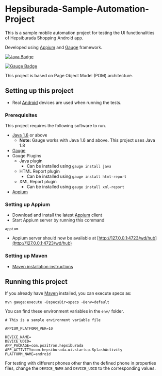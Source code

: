 # Hepsiburada-Sample-Automation-Project
This is a sample mobile automation project for testing the UI functionalities of Hepsiburada Shopping Android app.

Developed using [Appium](https://appium.io/) and [Gauge](https://gauge.org) framework.


[![Java Badge](https://forthebadge.com/images/badges/made-with-java.svg)](#)

[![Gauge Badge](https://gauge.org/Gauge_Badge.svg)](https://gauge.org)

This project is based on Page Object Model (POM) architecture.

## Setting up this project
* Real [Android](https://www.android.com/) devices are used when running the tests.

### Prerequisites

This project requires the following software to run.
* [Java 1.8](http://www.oracle.com/technetwork/java/javase/downloads/jdk8-downloads-2133151.html) or above
    * **Note:** Gauge works with Java 1.6 and above. This project uses Java 1.8
* [Gauge](https://docs.gauge.org/getting_started/installing-gauge.html)
* Gauge Plugins
    * Java plugin
        * Can be installed using `gauge install java`
    * HTML Report plugin
        * Can be installed using `gauge install html-report`
    * XML Report plugin
        * Can be installed using `gauge install xml-report`
* [Appium](https://appium.io/)

### Setting up Appium

* Download and install the latest [Appium](https://github.com/appium/appium-desktop/releases/latest) client
* Start Appium server by running this command
```
appium
```
* Appium server should now be available at [http://127.0.0.1:4723/wd/hub](http://127.0.0.1:4723/wd/hub)

### Setting up Maven

* [Maven installation instructions](http://maven.apache.org/install.html)

## Running this project

If you already have [Maven](http://maven.apache.org/index.html) installed, you can execute specs as:
```
mvn gauge:execute -DspecsDir=specs -Denv=default
```

You can find these environment variables in the ```env/``` folder.

```
# This is a sample environment variable file

APPIUM_PLATFORM_VER=10

DEVICE_NAME= 
DEVICE_UDID= 
APP_PACKAGE=com.pozitron.hepsiburada
APP_ACTIVITY=com.hepsiburada.ui.startup.SplashActivity
PLATFORM_NAME=android

```
For testing with different phones other than the defined phone in properties files, change the ```DEVICE_NAME``` and 
```DEVICE_UDID``` to the corresponding values.

